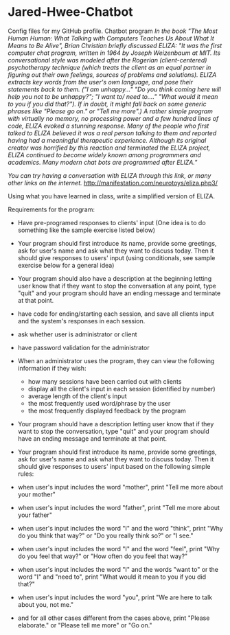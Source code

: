 # Jared-Hwee-Chatbot
Config files for my GitHub profile.
Chatbot program
*In the book "The Most Human Human: What Talking with Computers Teaches Us About What It Means to Be Alive", Brian Christian briefly discussed ELIZA: "It was the first computer chat program, written in 1964 by Joseph Weizenbaum at MIT. Its conversational style was modeled after the Rogerian (client-centered) psychotherapy technique (which treats the client as an equal partner in figuring out their own feelings, sources of problems and solutions). ELIZA extracts key words from the user's own language, and pose their statements back to them. ("I am unhappy..." "Do you think coming here will help you not to be unhappy?"; "I want to/ need to...." "What would it mean to you if you did that?"). If in doubt, it might fall back on some generic phrases like "Please go on." or "Tell me more".) A rather simple program with virtually no memory, no processing power and a few hundred lines of code, ELIZA evoked a stunning response. Many of the people who first talked to ELIZA believed it was a real person talking to them and reported having had a meaningful therapeutic experience. Although its original creator was horrified by this reaction and terminated the ELIZA project, ELIZA continued to become widely known among programmers and academics. Many modern chat bots are programmed after ELIZA."*

*You can try having a conversation with ELIZA through this link, or many other links on the internet.* http://manifestation.com/neurotoys/eliza.php3/

Using what you have learned in class, write a simplified version of ELIZA.

Requirements for the program:
- Have pre-programed responses to clients' input (One idea is to do something like the sample exercise listed below)
- Your program should first introduce its name, provide some greetings, ask for user's name and ask what they want to discuss today. Then it should give responses to users' input (using conditionals, see sample exercise below for a general idea)
- Your program should also have a description at the beginning letting user know that if they want to stop the conversation at any point, type "quit" and your program should have an ending message and terminate at that point.
- have code for ending/starting each session, and save all clients input and the system's responses in each session.
- ask whether user is administrator or client
- have password validation for the administrator

- When an administrator uses the program, they can view the following information if they wish:
    - how many sessions have been carried out with clients
    - display all the client's input in each session (identified by number)
    - average length of the client's input
    - the most frequently used word/phrase by the user
    - the most frequently displayed feedback by the program

- Your program should have a description letting user know that if they want to stop the conversation, type "quit" and your program should have an ending message and terminate at that point.
- Your program should first introduce its name, provide some greetings, ask for user's name and ask what they want to discuss today. Then it should give responses to users' input based on the following simple rules:
- when user's input includes the word "mother", print "Tell me more about your mother"
- when user's input includes the word "father", print "Tell me more about your father"
- when user's input includes the word "I" and the word "think", print "Why do you think that way?" or "Do you really think so?" or "I see."
- when user's input includes the word "I" and the word "feel", print "Why do you feel that way?" or "How often do you feel that way?"
- when user's input includes the word "I" and the words "want to" or the word "I" and "need to", print "What would it mean to you if you did that?"
- when user's input includes the word "you", print "We are here to talk about you, not me."
- and for all other cases different from the cases above, print "Please elaborate." or "Please tell me more" or "Go on."
